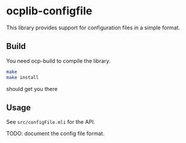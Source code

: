 ocplib-configfile
=================

This library provides support for configuration files in a simple format.

## Build

You need ocp-build to compile the library.
```bash
make
make install
```
should get you there

## Usage

See `src/configFile.mli` for the API.

TODO: document the config file format.
